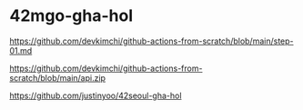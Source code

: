 # 42mgo-gha-hol

https://github.com/devkimchi/github-actions-from-scratch/blob/main/step-01.md

https://github.com/devkimchi/github-actions-from-scratch/blob/main/api.zip

https://github.com/justinyoo/42seoul-gha-hol
